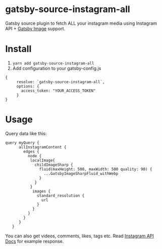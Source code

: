 # gatsby-source-instagram-all
Gatsby source plugin to fetch ALL your instagram media using Instagram API + [Gatsby Image](https://www.gatsbyjs.org/packages/gatsby-image/) support.

# Install
 1. ```yarn add gatsby-source-instagram-all```
 2. Add configuration to your gatsby-config.js
 ```
 {
      resolve: `gatsby-source-instagram-all`,
      options: {
        access_token: "YOUR_ACCESS_TOKEN"
      }
 }
 ```
# Usage
Query data like this:

 ```
 query myQuery {
       allInstagramContent {
         edges {
           node {
            localImage{ 
              childImageSharp {
                fluid(maxHeight: 500, maxWidth: 500 quality: 90) {
                  ...GatsbyImageSharpFluid_withWebp
                }
              }
            }
             images {
               standard_resolution {
                 url
               }
             }
           }
         }
       }
    }
 ```
 You can also get videos, comments, likes, tags etc. Read [Instagram API Docs](https://www.instagram.com/developer/endpoints/users/) for example response.
